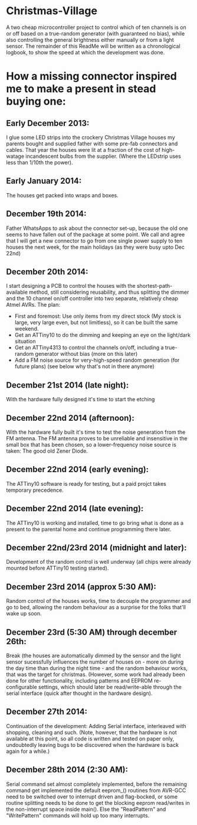 Christmas-Village
=================
A two cheap microcontroller project to control which of ten channels is on or off based on a true-random generator (with guaranteed no bias), while also controlling the general brightness either manually or from a light sensor.
The remainder of this ReadMe will be written as a chronological logbook, to show the speed at which the development was done.

How a missing connector inspired me to make a present in stead buying one:
=================

Early December 2013:
-----
I glue some LED strips into the crockery Christmas Village houses my parents bought and supplied father with some pre-fab connectors and cables. That year the houses were lit at a fraction of the cost of high-watage incandescent bulbs from the supplier. (Where the LEDstrip uses less than 1/10th the power).

Early January 2014:
-----
The houses get packed into wraps and boxes.

December 19th 2014:
-----
Father WhatsApps to ask about the connector set-up, because the old one seems to have fallen out of the package at some point. We call and agree that I will get a new connector to go from one single power supply to ten houses the next week, for the main holidays (as they were busy upto Dec 22nd)

December 20th 2014:
-----
I start designing a PCB to control the houses with the shortest-path-available method, still considering reusability, and thus splitting the dimmer and the 10 channel on/off controller into two separate, relatively cheap Atmel AVRs.
The plan:
* First and foremost: Use only items from my direct stock (My stock is large, very large even, but not limitless), so it can be built the same weekend.
* Get an ATTiny10 to do the dimming and keeping an eye on the light/dark situation
* Get an ATTiny4313 to control the channels on/off, including a true-random generator without bias (more on this later)
* Add a FM noise source for very-high-speed random generation (for future plans) (see below why that's not in there anymore)

December 21st 2014 (late night):
-----
With the hardware fully designed it's time to start the etching

December 22nd 2014 (afternoon):
-----
With the hardware fully built it's time to test the noise generation from the FM antenna. The FM antenna proves to be unreliable and insensitive in the small box that has been chosen, so a lower-frequency noise source is taken: The good old Zener Diode.

December 22nd 2014 (early evening):
-----
The ATTiny10 software is ready for testing, but a paid projct takes temporary precedence.

December 22nd 2014 (late evening):
-----
The ATTiny10 is working and installed, time to go bring what is done as a present to the parental home and continue programming there later.

December 22nd/23rd 2014 (midnight and later):
-----
Development of the random control is well underway (all chips were already mounted before ATTiny10 testing started).

December 23rd 2014 (approx 5:30 AM):
-----
Random control of the houses works, time to decouple the programmer and go to bed, allowing the random behaviour as a surprise for the folks that'll wake up soon.

December 23rd (5:30 AM) through december 26th:
-----
Break (the houses are automatically dimmed by the sensor and the light sensor sucessfully influences the number of houses on - more on during the day time than during the night time - and the random behaviour works, that was the target for christmas.
(However, some work had already been done for other functionality, including patterns and EEPROM re-configurable settings, which should later be read/write-able through the serial interface (quick after thought in the hardware design).

December 27th 2014:
----
Continuation of the development: Adding Serial interface, interleaved with shopping, cleaning and such.
(Note, however, that the hardware is not available at this point, so all code is written and tested on paper only, undoubtedly leaving bugs to be discovered when the hardware is back again for a while.)

December 28th 2014 (2:30 AM):
----
Serial command set almost completely implemented, before the remaining command get implemented the default eeprom_() routines from AVR-GCC need to be switched over to interrupt driven and flag-bocked, or some routine splitting needs to be done to get the blocking eeprom read/writes in the non-interrupt space inside main(). Else the "ReadPattern" and "WritePattern" commands will hold up too many interrupts.
